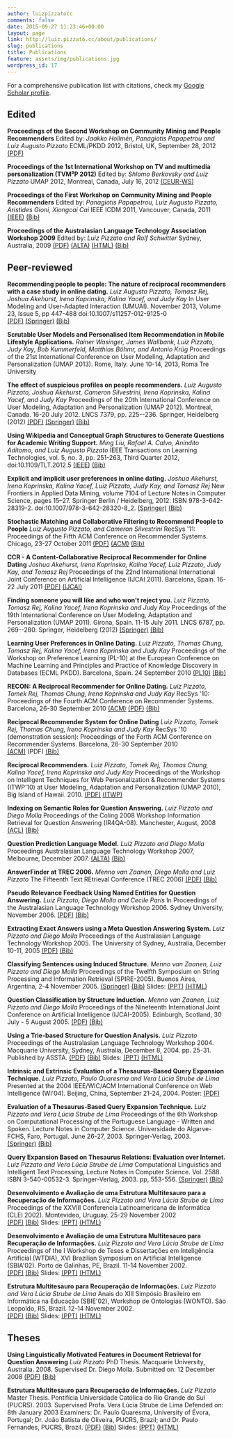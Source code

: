 ```yaml
---
author: luizpizzatocc
comments: false
date: 2015-09-27 11:23:46+00:00
layout: page
link: http://luiz.pizzato.cc/about/publications/
slug: publications
title: Publications
feature: assets/img/publications.jpg
wordpress_id: 17
---
```


For a comprehensive publication list with citations, check my [Google Scholar profile](http://scholar.google.com.au/citations?user=3q9NOYYAAAAJ&hl=en).


## Edited




**Proceedings of the Second Workshop on Community Mining and People Recommenders**
Edited by: _Jaakko Hollmén, Panagiotis Papapetrou and Luiz Augusto Pizzato_
ECML/PKDD 2012, Bristol, UK, September 28, 2012
[(PDF)](http://sydney.edu.au/engineering/it/~pizzato/publications/pdf/COMMPER2012.pdf)




**Proceedings of the 1st International Workshop on TV and multimedia personalization (TVM²P 2012)**
Edited by: _Shlomo Berkovsky and Luiz Pizzato_
UMAP 2012, Montreal, Canada, July 16, 2012
[(CEUR-WS)](http://ceur-ws.org/Vol-872/#tvm2p2012)



**Proceedings of the First Workshop on Community Mining and People Recommenders**
Edited by: _Panagiotis Papapetrou, Luiz Augusto Pizzato, Aristides Gioni, Xiongcai Cai_
IEEE ICDM 2011, Vancouver, Canada, 2011
[(IEEE)](http://doi.ieeecomputersociety.org/10.1109/ICDMW.2011.192) [(Bib)](http://www.computer.org/plugins/dl/citation/abs/bibtex/description/doi/10.1109/ICDMW.2011.192.bib)




**Proceedings of the Australasian Language Technology Association Workshop 2009**
Edited by: _Luiz Pizzato and Rolf Schwitter_
Sydney, Australia, 2009
[(PDF)](http://sydney.edu.au/engineering/it/~pizzato/publications/pdf/ALTA2009.pdf) [(ALTA)](http://www.alta.asn.au/events/alta2009/ALTA2009.pdf) [(HTML)](http://www.alta.asn.au/events/alta2009/alta-2009-proceedings.html) [(Bib)](http://www.alta.asn.au/events/alta2009/bib/ALTA2009_FrontMatter.bib)




## Peer-reviewed




**Recommending people to people: The nature of reciprocal recommenders with a case study in online dating.**
_Luiz Augusto Pizzato, Tomasz Rej, Joshua Akehurst, Irena Koprinska, Kalina Yacef, and Judy Kay_
In User Modeling and User-Adapted Interaction (UMUAI). November 2013, Volume 23, Issue 5, pp 447-488 doi:10.1007/s11257-012-9125-0
[(PDF)](http://sydney.edu.au/engineering/it/~pizzato/publications/pdf/Pizzato_etalUMUAI2012.pdf) [(Springer)](http://dx.doi.org/10.1007/s11257-012-9125-0) [(Bib)](http://sydney.edu.au/engineering/it/~pizzato/publications/bibtex/Pizzato_etalUMUAI2012.bib)




**Scrutable User Models and Personalised Item Recommendation in Mobile Lifestyle Applications.**
_Rainer Wasinger, James Wallbank, Luiz Pizzato, Judy Kay, Bob Kummerfeld, Matthias Böhmr, and Antonio Krüg_
Proceedings of the 21st International Conference on User Modeling, Adaptation and Personalization (UMAP 2013). Rome, Italy. June 10-14, 2013, Roma Tre University




**The effect of suspicious profiles on people recommenders.**
_Luiz Augusto Pizzato, Joshua Akehurst, Cameron Silvestrini, Irena Koprinska, Kalina Yacef, and Judy Kay_
Proceedings of the 20th International Conference on User Modeling, Adaptation and Personalization (UMAP 2012). Montreal, Canada. 16-20 July 2012. LNCS 7379, pp. 225--236. Springer, Heidelberg (2012)
[(PDF)](http://sydney.edu.au/engineering/it/~pizzato/publications/pdf/Pizzato_etalUMAP2012.pdf) [(Springer)](http://dx.doi.org/10.1007/978-3-642-31454-4_19) [(Bib)](http://sydney.edu.au/engineering/it/~pizzato/publications/bibtex/Pizzato_etalUMAP2012.bib)




**Using Wikipedia and Conceptual Graph Structures to Generate Questions for Academic Writing Support.**
_Ming Liu, Rafael A. Calvo, Anindito Aditomo, and Luiz Augusto Pizzato_
IEEE Transactions on Learning Technologies, vol. 5, no. 3, pp. 251-263, Third Quarter 2012, doi:10.1109/TLT.2012.5
[(IEEE)](http://doi.ieeecomputersociety.org/10.1109/TLT.2012.5) [(Bib)](http://www.computer.org/plugins/dl/citation/abs/bibtex/description/doi/10.1109/TLT.2012.5.bib)




**Explicit and implicit user preferences in online dating.**
_Joshua Akehurst, Irena Koprinska, Kalina Yacef, Luiz Pizzato, Judy Kay, and Tomasz Rej_
New Frontiers in Applied Data Mining, volume 7104 of Lecture Notes in Computer Science, pages 15–27. Springer Berlin / Heidelberg, 2012. ISBN 978-3-642-28319-2. doi:10.1007/978-3-642-28320-8_2.
[(Springer)](http://dx.doi.org/10.1007/978-3-642-28320-8_2) [(Bib)](http://sydney.edu.au/engineering/it/~pizzato/publications/bibtex/Akehurst_etalLNCS2012.bib)




**Stochastic Matching and Collaborative Filtering to Recommend People to People**
_Luiz Augusto Pizzato, and Cameron Silvestrini_
RecSys '11: Proceedings of the Fifth ACM Conference on Recommender Systems. Chicago, 23-27 October 2011
[(PDF)](http://dl.acm.org/authorize?62534) [(ACM)](http://doi.acm.org/10.1145/2043932.2043998) [(Bib)](http://sydney.edu.au/engineering/it/~pizzato/publications/bibtex/PizzatoSilvestriniRecSys2011.bib)




**CCR - A Content-Collaborative Reciprocal Recommender for Online Dating**
_Joshua Akehurst, Irena Koprinska, Kalina Yacef, Luiz Pizzato, Judy Kay, and Tomasz Rej_
Proceedings of the 22nd International International Joint Conference on Artificial Intelligence (IJCAI 2011). Barcelona, Spain. 16-22 July 2011
[(PDF)](http://sydney.edu.au/engineering/it/~pizzato/publications/pdf/Akehurst_etalIJCAI2011.pdf) [(IJCAI)](http://ijcai.org/papers11/Papers/IJCAI11-367.pdf)




**Finding someone you will like and who won't reject you.**
_Luiz Pizzato, Tomasz Rej, Kalina Yacef, Irena Koprinska and Judy Kay_
Proceedings of the 19th International Conference on User Modeling, Adaptation and Personalization (UMAP 2011). Girona, Spain. 11-15 July 2011. LNCS 6787, pp. 269--280. Springer, Heidelberg (2012)
[(Springer)](http://dx.doi.org/10.1007/978-3-642-22362-4_23) [(Bib)](http://sydney.edu.au/engineering/it/~pizzato/publications/bibtex/Pizzato_etalUMAP2011.bib)




**Learning User Preferences in Online Dating.**
_Luiz Pizzato, Thomas Chung, Tomasz Rej, Kalina Yacef, Irena Koprinska and Judy Kay_
Proceedings of the Workshop on Preference Learning (PL-10) at the European Conference on Machine Learning and Principles and Practice of Knowledge Discovery in Databases (ECML PKDD). Barcelona, Spain. 24 September 2010
[(PL10)](http://www.ke.tu-darmstadt.de/events/PL-10/papers/8-Pizzato.pdf) [(Bib)](http://sydney.edu.au/engineering/it/~pizzato/publications/bibtex/Pizzato_etalPL10ECML2010.bib)




**RECON: A Reciprocal Recommender for Online Dating.**
_Luiz Pizzato, Tomek Rej, Thomas Chung, Irena Koprinska and Judy Kay_
RecSys '10: Proceedings of the Fourth ACM Conference on Recommender Systems. Barcelona, 26-30 September 2010
[(ACM)](http://doi.acm.org/10.1145/1864708.1864747) [(PDF)](http://dl.acm.org/authorize?N82406) [(Bib)](http://sydney.edu.au/engineering/it/~pizzato/publications/bibtex/Pizzato_etalRecSys2010.bib)




**Reciprocal Recommender System for Online Dating**
_Luiz Pizzato, Tomek Rej, Thomas Chung, Irena Koprinska and Judy Kay_
RecSys '10 (demonstration session): Proceedings of the Forth ACM Conference on Recommender Systems. Barcelona, 26-30 September 2010
[(ACM)](http://doi.acm.org/10.1145/1864708.1864787) (PDF) [(Bib)](http://sydney.edu.au/engineering/it/~pizzato/publications/bibtex/Pizzato_etalRECSYS10Demo.bib)




**Reciprocal Recommenders.**
_Luiz Pizzato, Tomek Rej, Thomas Chung, Kalina Yacef, Irena Koprinska and Judy Kay_
Proceedings of the Workshop on Intelligent Techniques for Web Personalization & Recommender Systems (ITWP'10) at User Modeling, Adaptation and Personalization (UMAP 2010), Big Island of Hawaii. 2010.
[(PDF)](http://sydney.edu.au/engineering/it/~pizzato/publications/pdf/Pizzato_etalITWPUMAP2010.pdf) [(ITWP)](http://ls13-www.cs.uni-dortmund.de/homepage/ITWP2010/papers/ReciprocalRecommender.pdf)




**Indexing on Semantic Roles for Question Answering.**
_Luiz Pizzato and Diego Molla_
Proceedings of the Coling 2008 Workshop Information Retrieval for Question Answering (IR4QA-08). Manchester, August, 2008
[(ACL)](http://www.aclweb.org/anthology-new/W/W08/W08-1810.pdf) [(Bib)](http://www.aclweb.org/anthology-new/W/W08/W08-1810.bib)




**Question Prediction Language Model.**
_Luiz Pizzato and Diego Molla_
Proceedings Australasian Language Technology Workshop 2007, Melbourne, December 2007.
[(ALTA)](http://www.alta.asn.au/events/altw2007/cdrom/pdf/ALTA2007_14.pdf) [(Bib)](http://sydney.edu.au/engineering/it/~pizzato/publications/bibtex/PizzatoMollaALTW2007.bib)




**AnswerFinder at TREC 2006.**
_Menno van Zaanen, Diego Molla and Luiz Pizzato_
The Fifteenth Text REtrieval Conference (TREC 2006)
[(PDF)](http://sydney.edu.au/engineering/it/~pizzato/publications/pdf/VanZaanenMollaPizzatoTREC2006.pdf) [(Bib)](http://sydney.edu.au/engineering/it/~pizzato/publications/bibtex/VanZaanenMollaPizzatoTREC2006.bib)




**Pseudo Relevance Feedback Using Named Entities for Question Answering.**
_Luiz Pizzato, Diego Molla and Cecile Paris_
In Proceedings of the Australasian Language Technology Workshop 2006. Sydney University, November 2006.
[(PDF)](http://sydney.edu.au/engineering/it/~pizzato/publications/pdf/PizzatoMollaParisALTW2006.pdf) [(Bib)](http://sydney.edu.au/engineering/it/~pizzato/publications/bibtex/PizzatoMollaParisALTW2006.bib)




**Extracting Exact Answers using a Meta Question Answering System.**
_Luiz Pizzato and Diego Molla_
Proceedings of the Australasian Language Technology Workshop 2005. The University of Sydney, Australia, December 10-11, 2005
[(PDF)](http://sydney.edu.au/engineering/it/~pizzato/publications/pdf/PizzatoMollaALTW2005.pdf) [(Bib)](http://sydney.edu.au/engineering/it/~pizzato/publications/bibtex/PizzatoMollaALTW2005.bib)




**Classifying Sentences using Induced Structure.**
_Menno van Zaanen, Luiz Pizzato and Diego Molla_
Proceedings of the Twelfth Symposium on String Processing and Information Retrieval (SPIRE-2005). Buenos Aires, Argentina, 2-4 November 2005.
[(Springer)](http://dx.doi.org/10.1007/11575832_15) [(Bib)](http://sydney.edu.au/engineering/it/~pizzato/publications/bibtex/VanZaanenPizzatoMollaSPIRE2005.bib) Slides: [(PPT)](http://sydney.edu.au/engineering/it/~pizzato/publications/presentations/PizzatoSPIRE2005.ppt) [(HTML)](http://sydney.edu.au/engineering/it/~pizzato/publications/presentations/SPIRE2005/index.html)




**Question Classification by Structure Induction.**
_Menno van Zaanen, Luiz Pizzato and Diego Molla_
Proceedings of the Nineteenth International Joint Conference on Artificial Intelligence (IJCAI-2005). Edinburgh, Scotland, 30 July - 5 August 2005.
[(PDF)](http://sydney.edu.au/engineering/it/~pizzato/publications/pdf/VanZaanenPizzatoMollaIJCAI2005.pdf) [(Bib)](http://sydney.edu.au/engineering/it/~pizzato/publications/bibtex/VanZaanenPizzatoMollaIJCAI2005.bib)




**Using a Trie-based Structure for Question Analysis.**
_Luiz Pizzato_
Proceedings of the Australasian Language Technology Workshop 2004. Macquarie University, Sydney, Australia, December 8, 2004. pp. 25-31. Published by ASSTA.
[(PDF)](http://sydney.edu.au/engineering/it/~pizzato/publications/pdf/PizzatoALTW2004.pdf) [(Bib)](http://sydney.edu.au/engineering/it/~pizzato/publications/bibtex/PizzatoALTW2004.bib) Slides: [(PPT)](http://sydney.edu.au/engineering/it/~pizzato/publications/presentations/PizzatoALTW2004.ppt) [(HTML)](http://sydney.edu.au/engineering/it/~pizzato/publications/presentations/ALTW2004/index.htm)




**Intrinsic and Extrinsic Evaluation of a Thesaurus-Based Query Expansion Technique.**
_Luiz Pizzato, Paulo Quaresma and Vera Lúcia Strube de Lima_
Presented at the 2004 IEEE/WIC/ACM International Conference on Web Intelligence (WI'04). Beijing, China, September 21-24, 2004.
Poster: [(PDF)](http://sydney.edu.au/engineering/it/~pizzato/publications/presentations/PizzatoWI2004.pdf)




**Evaluation of a Thesaurus-Based Query Expansion Technique.**
_Luiz Pizzato and Vera Lúcia Strube de Lima_
Proceedings of the 6th Workshop on Computational Processing of the Portuguese Language - Written and Spoken. Lecture Notes in Computer Science. Universidade do Algarve-FCHS, Faro, Portugal. June 26-27, 2003. Springer-Verlag, 2003.
[(Springer)](http://dx.doi.org/10.1007/3-540-45011-4_39) [(Bib)](http://sydney.edu.au/engineering/it/~pizzato/publications/bibtex/PizzatoPROPOR.bib)




**Query Expansion Based on Thesaurus Relations: Evaluation over Internet.**
_Luiz Pizzato and Vera Lúcia Strube de Lima_
Computational Linguistics and Intelligent Text Processing, Lecture Notes in Computer Science. Vol. 2588. ISBN 3-540-00532-3. Springer-Verlag, 2003. pp, 553-556.
[(Springer)](http://dx.doi.org/10.1007/3-540-36456-0_59) [(Bib)](http://sydney.edu.au/engineering/it/~pizzato/publications/bibtex/PizzatoCICLing.bib)




**Desenvolvimento e Avaliação de uma Estrutura Multitesauro para a Recuperação de Informações.**
_Luiz Pizzato and Vera Lúcia Strube de Lima_
Proceedings of the XXVIII Conferencia Latinoamericana de Informática (CLEI 2002). Montevideo, Uruguay. 25-29 November 2002
[(PDF)](http://sydney.edu.au/engineering/it/~pizzato/publications/pdf/PizzatoCLEI.pdf) [(Bib)](http://sydney.edu.au/engineering/it/~pizzato/publications/bibtex/PizzatoCLEI.bib) Slides: [(PPT)](http://sydney.edu.au/engineering/it/~pizzato/publications/presentations/PizzatoCLEI.ppt) [(HTML)](http://sydney.edu.au/engineering/it/~pizzato/publications/presentations/CLEI/index.html)




**Desenvolvimento e Avaliação de uma Estrutura Multitesauro para Recuperação de Informações.**
_Luiz Pizzato and Vera Lúcia Strube de Lima_
Proceedings of the I Workshop de Teses e Dissertações em Inteligência Artificial (WTDIA), XVI Brazilian Symposium on Artificial Intelligence (SBIA'02). Porto de Galinhas, PE, Brazil. 11-14 November 2002.
[(PDF)](http://sydney.edu.au/engineering/it/~pizzato/publications/pdf/PizzatoWTDIA.pdf) [(Bib)](http://sydney.edu.au/engineering/it/~pizzato/publications/bibtex/PizzatoWTDIA.bib) Slides: [(PPT)](http://sydney.edu.au/engineering/it/~pizzato/publications/presentations/PizzatoWTDIA.ppt) [(HTML)](http://sydney.edu.au/engineering/it/~pizzato/publications/presentations/WTDIA/index.html)




**Estrutura Multitesauro para Recuperação de Informações.**
_Luiz Pizzato and Vera Lúcia Strube de Lima_
Anais do XIII Simpósio Brasileiro em Informática na Educação (SBIE'02), Workshop de Ontologias (WONTO). São Leopoldo, RS, Brazil. 12-14 November 2002.
[(PDF)](http://sydney.edu.au/engineering/it/~pizzato/publications/pdf/PizzatoWONTO.pdf) [(Bib)](http://sydney.edu.au/engineering/it/~pizzato/publications/bibtex/PizzatoWONTO.bib) Slides: [(PPT)](http://sydney.edu.au/engineering/it/~pizzato/publications/presentations/PizzatoWONTO.ppt) [(HTML)](http://sydney.edu.au/engineering/it/~pizzato/publications/presentations/WONTO/index.html)




## Theses




**Using Linguistically Motivated Features in Document Retrieval for Question Answering**
_Luiz Pizzato_
PhD Thesis. Macquarie University, Australia. 2008.
Supervised Dr. Diego Molla. Submitted on: 12 December 2008
[(PDF)](http://sydney.edu.au/engineering/it/~pizzato/publications/pdf/PizzatoPhDThesis.pdf) [(Bib)](http://sydney.edu.au/engineering/it/~pizzato/publications/bibtex/PizzatoPhDThesis.bib)




**Estrutura Multitesauro para Recuperação de Informações.**
_Luiz Pizzato_
Master Thesis. Pontifícia Universidade Católica do Rio Grande do Sul (PUCRS). 2003.
Supervised Profa. Vera Lúcia Strube de Lima Defended on: 8th January 2003 Examiners: Dr. Paulo Quaresma, University of Évora, Portugal; Dr. João Batista de Oliveira, PUCRS, Brazil; and Dr. Paulo Fernandes, PUCRS, Brazil.
[(PDF)](http://sydney.edu.au/engineering/it/~pizzato/publications/pdf/PizzatoDissertacao.pdf) [(Bib)](http://sydney.edu.au/engineering/it/~pizzato/publications/bibtex/PizzatoDissertacao.bib) Slides: [(PPT)](http://sydney.edu.au/engineering/it/~pizzato/publications/presentations/PizzatoDissertacao.ppt) [(HTML)](http://sydney.edu.au/engineering/it/~pizzato/publications/presentations/dissertacao/index.html)
